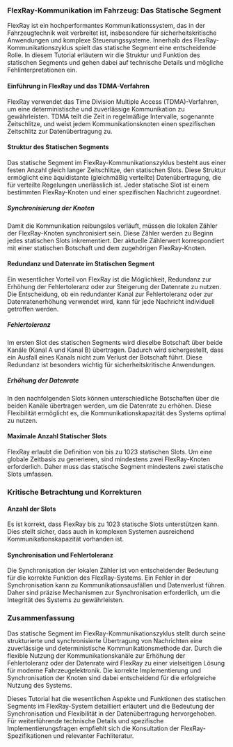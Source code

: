 
### FlexRay-Kommunikation im Fahrzeug: Das Statische Segment

FlexRay ist ein hochperformantes Kommunikationssystem, das in der Fahrzeugtechnik weit verbreitet ist, insbesondere für sicherheitskritische Anwendungen und komplexe Steuerungssysteme. Innerhalb des FlexRay-Kommunikationszyklus spielt das statische Segment eine entscheidende Rolle. In diesem Tutorial erläutern wir die Struktur und Funktion des statischen Segments und gehen dabei auf technische Details und mögliche Fehlinterpretationen ein.

#### Einführung in FlexRay und das TDMA-Verfahren

FlexRay verwendet das Time Division Multiple Access (TDMA)-Verfahren, um eine deterministische und zuverlässige Kommunikation zu gewährleisten. TDMA teilt die Zeit in regelmäßige Intervalle, sogenannte Zeitschlitze, und weist jedem Kommunikationsknoten einen spezifischen Zeitschlitz zur Datenübertragung zu.

#### Struktur des Statischen Segments

Das statische Segment im FlexRay-Kommunikationszyklus besteht aus einer festen Anzahl gleich langer Zeitschlitze, den statischen Slots. Diese Struktur ermöglicht eine äquidistante (gleichmäßig verteilte) Datenübertragung, die für verteilte Regelungen unerlässlich ist. Jeder statische Slot ist einem bestimmten FlexRay-Knoten und einer spezifischen Nachricht zugeordnet.

##### Synchronisierung der Knoten

Damit die Kommunikation reibungslos verläuft, müssen die lokalen Zähler der FlexRay-Knoten synchronisiert sein. Diese Zähler werden zu Beginn jedes statischen Slots inkrementiert. Der aktuelle Zählerwert korrespondiert mit einer statischen Botschaft und dem zugehörigen FlexRay-Knoten.

#### Redundanz und Datenrate im Statischen Segment

Ein wesentlicher Vorteil von FlexRay ist die Möglichkeit, Redundanz zur Erhöhung der Fehlertoleranz oder zur Steigerung der Datenrate zu nutzen. Die Entscheidung, ob ein redundanter Kanal zur Fehlertoleranz oder zur Datenratenerhöhung verwendet wird, kann für jede Nachricht individuell getroffen werden.

##### Fehlertoleranz

Im ersten Slot des statischen Segments wird dieselbe Botschaft über beide Kanäle (Kanal A und Kanal B) übertragen. Dadurch wird sichergestellt, dass ein Ausfall eines Kanals nicht zum Verlust der Botschaft führt. Diese Redundanz ist besonders wichtig für sicherheitskritische Anwendungen.

##### Erhöhung der Datenrate

In den nachfolgenden Slots können unterschiedliche Botschaften über die beiden Kanäle übertragen werden, um die Datenrate zu erhöhen. Diese Flexibilität ermöglicht es, die Kommunikationskapazität des Systems optimal zu nutzen.

#### Maximale Anzahl Statischer Slots

FlexRay erlaubt die Definition von bis zu 1023 statischen Slots. Um eine globale Zeitbasis zu generieren, sind mindestens zwei FlexRay-Knoten erforderlich. Daher muss das statische Segment mindestens zwei statische Slots umfassen.

### Kritische Betrachtung und Korrekturen

#### Anzahl der Slots

Es ist korrekt, dass FlexRay bis zu 1023 statische Slots unterstützen kann. Dies stellt sicher, dass auch in komplexen Systemen ausreichend Kommunikationskapazität vorhanden ist.

#### Synchronisation und Fehlertoleranz

Die Synchronisation der lokalen Zähler ist von entscheidender Bedeutung für die korrekte Funktion des FlexRay-Systems. Ein Fehler in der Synchronisation kann zu Kommunikationsausfällen und Datenverlust führen. Daher sind präzise Mechanismen zur Synchronisation erforderlich, um die Integrität des Systems zu gewährleisten.

### Zusammenfassung

Das statische Segment im FlexRay-Kommunikationszyklus stellt durch seine strukturierte und synchronisierte Übertragung von Nachrichten eine zuverlässige und deterministische Kommunikationsmethode dar. Durch die flexible Nutzung der Kommunikationskanäle zur Erhöhung der Fehlertoleranz oder der Datenrate wird FlexRay zu einer vielseitigen Lösung für moderne Fahrzeugelektronik. Die korrekte Implementierung und Synchronisation der Knoten sind dabei entscheidend für die erfolgreiche Nutzung des Systems.

Dieses Tutorial hat die wesentlichen Aspekte und Funktionen des statischen Segments im FlexRay-System detailliert erläutert und die Bedeutung der Synchronisation und Flexibilität in der Datenübertragung hervorgehoben. Für weiterführende technische Details und spezifische Implementierungsfragen empfiehlt sich die Konsultation der FlexRay-Spezifikationen und relevanter Fachliteratur.
